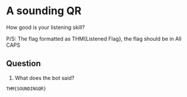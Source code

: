 # A sounding QR

How good is your listening skill?

P/S: The flag formatted as THM{Listened Flag}, the flag should be in All CAPS

## Question
1. What does the bot said?
```
THM{SOUNDINGQR}
```
